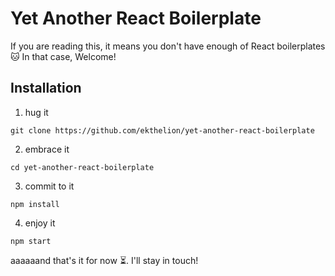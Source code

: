 # Yet Another React Boilerplate

If you are reading this, it means you don't have enough of React boilerplates :cat: In that case, Welcome!

## Installation

1. hug it
```
git clone https://github.com/ekthelion/yet-another-react-boilerplate
```
2. embrace it
```
cd yet-another-react-boilerplate
```
3. commit to it
```
npm install
```
4. enjoy it
```
npm start
```
aaaaaand that's it for now :hourglass_flowing_sand:. I'll stay in touch!
